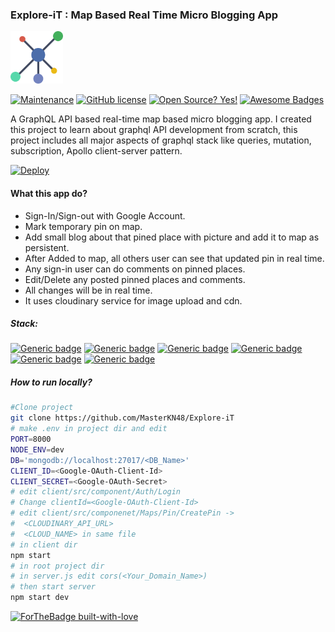 ### Explore-iT : Map Based Real Time Micro Blogging App

<img src="./assets/app.png" height='84'>

[![Maintenance](https://img.shields.io/badge/Maintained%3F-no-red.svg)]() [![GitHub license](https://img.shields.io/github/license/Naereen/StrapDown.js.svg)]() [![Open Source? Yes!](https://badgen.net/badge/Open%20Source%20%3F/Yes%21/blue?icon=github)]() [![Awesome Badges](https://img.shields.io/badge/badges-awesome-green.svg)]()

A GraphQL API based real-time map based micro blogging app. I created this project to learn about graphql API development from scratch, this project includes all major aspects of graphql stack like queries, mutation, subscription, Apollo client-server pattern.

[![Deploy](https://www.herokucdn.com/deploy/button.svg)](https://explore-itb.herokuapp.com")

#### What this app do?

- Sign-In/Sign-out with Google Account.
- Mark temporary pin on map.
- Add small blog about that pined place with picture and add it to map as persistent.
- After Added to map, all others user can see that updated pin in real time.
- Any sign-in user can do comments on pinned places.
- Edit/Delete any posted pinned places and comments.
- All changes will be in real time.
- It uses cloudinary service for image upload and cdn.

##### Stack:

[![Generic badge](https://img.shields.io/badge/Node.js->=14-<COLOR>.svg)]() [![Generic badge](https://img.shields.io/badge/GraphQL-red.svg)]() [![Generic badge](https://img.shields.io/badge/React.js->=16-blue.svg)]() [![Generic badge](https://img.shields.io/badge/MongoDB->=4-lime.svg)]() [![Generic badge](https://img.shields.io/badge/Apollo_Server->=2-pink.svg)]() [![Generic badge](https://img.shields.io/badge/Apollo_Client->=3-yellow.svg)]()

##### How to run locally?

```bash
#Clone project
git clone https://github.com/MasterKN48/Explore-iT
# make .env in project dir and edit
PORT=8000
NODE_ENV=dev
DB='mongodb://localhost:27017/<DB_Name>'
CLIENT_ID=<Google-OAuth-Client-Id>
CLIENT_SECRET=<Google-OAuth-Secret>
# edit client/src/component/Auth/Login
# Change clientId=<Google-OAuth-Client-Id>
# edit client/src/componenet/Maps/Pin/CreatePin ->
#  <CLOUDINARY_API_URL>
#  <CLOUD_NAME> in same file
# in client dir
npm start
# in root project dir
# in server.js edit cors(<Your_Domain_Name>)
# then start server
npm start dev

```

[![ForTheBadge built-with-love](http://ForTheBadge.com/images/badges/built-with-love.svg)]()
